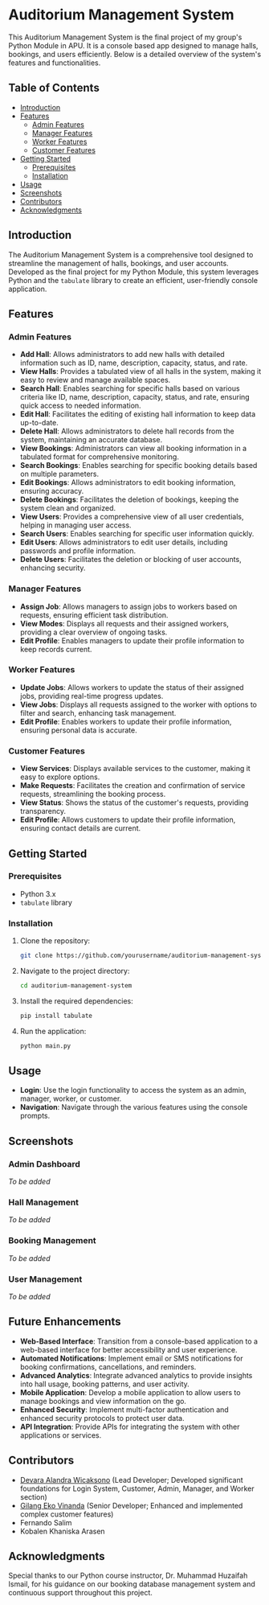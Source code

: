 # Auditorium Management System

This Auditorium Management System is the final project of my group's Python Module in APU. It is a console based app designed to manage halls, bookings, and users efficiently. Below is a detailed overview of the system's features and functionalities.

## Table of Contents

- [Introduction](#introduction)
- [Features](#features)
  - [Admin Features](#admin-features)
  - [Manager Features](#manager-features)
  - [Worker Features](#worker-features)
  - [Customer Features](#customer-features)
- [Getting Started](#getting-started)
  - [Prerequisites](#prerequisites)
  - [Installation](#installation)
- [Usage](#usage)
- [Screenshots](#screenshots)
- [Contributors](#contributors)
- [Acknowledgments](#acknowledgments)

## Introduction

The Auditorium Management System is a comprehensive tool designed to streamline the management of halls, bookings, and user accounts. Developed as the final project for my Python Module, this system leverages Python and the `tabulate` library to create an efficient, user-friendly console application.

## Features

### Admin Features

- **Add Hall**: Allows administrators to add new halls with detailed information such as ID, name, description, capacity, status, and rate.
- **View Halls**: Provides a tabulated view of all halls in the system, making it easy to review and manage available spaces.
- **Search Hall**: Enables searching for specific halls based on various criteria like ID, name, description, capacity, status, and rate, ensuring quick access to needed information.
- **Edit Hall**: Facilitates the editing of existing hall information to keep data up-to-date.
- **Delete Hall**: Allows administrators to delete hall records from the system, maintaining an accurate database.
- **View Bookings**: Administrators can view all booking information in a tabulated format for comprehensive monitoring.
- **Search Bookings**: Enables searching for specific booking details based on multiple parameters.
- **Edit Bookings**: Allows administrators to edit booking information, ensuring accuracy.
- **Delete Bookings**: Facilitates the deletion of bookings, keeping the system clean and organized.
- **View Users**: Provides a comprehensive view of all user credentials, helping in managing user access.
- **Search Users**: Enables searching for specific user information quickly.
- **Edit Users**: Allows administrators to edit user details, including passwords and profile information.
- **Delete Users**: Facilitates the deletion or blocking of user accounts, enhancing security.

### Manager Features

- **Assign Job**: Allows managers to assign jobs to workers based on requests, ensuring efficient task distribution.
- **View Modes**: Displays all requests and their assigned workers, providing a clear overview of ongoing tasks.
- **Edit Profile**: Enables managers to update their profile information to keep records current.

### Worker Features

- **Update Jobs**: Allows workers to update the status of their assigned jobs, providing real-time progress updates.
- **View Jobs**: Displays all requests assigned to the worker with options to filter and search, enhancing task management.
- **Edit Profile**: Enables workers to update their profile information, ensuring personal data is accurate.

### Customer Features

- **View Services**: Displays available services to the customer, making it easy to explore options.
- **Make Requests**: Facilitates the creation and confirmation of service requests, streamlining the booking process.
- **View Status**: Shows the status of the customer's requests, providing transparency.
- **Edit Profile**: Allows customers to update their profile information, ensuring contact details are current.

## Getting Started

### Prerequisites

- Python 3.x
- `tabulate` library

### Installation

1. Clone the repository:

   ```sh
   git clone https://github.com/yourusername/auditorium-management-system.git
   ```

2. Navigate to the project directory:

   ```sh
   cd auditorium-management-system
   ```

3. Install the required dependencies:

   ```sh
   pip install tabulate
   ```

4. Run the application:

   ```sh
   python main.py
   ```

## Usage

- **Login**: Use the login functionality to access the system as an admin, manager, worker, or customer.
- **Navigation**: Navigate through the various features using the console prompts.

## Screenshots

### Admin Dashboard
*To be added*

### Hall Management
*To be added*

### Booking Management
*To be added*

### User Management
*To be added*

## Future Enhancements

- **Web-Based Interface**: Transition from a console-based application to a web-based interface for better accessibility and user experience.
- **Automated Notifications**: Implement email or SMS notifications for booking confirmations, cancellations, and reminders.
- **Advanced Analytics**: Integrate advanced analytics to provide insights into hall usage, booking patterns, and user activity.
- **Mobile Application**: Develop a mobile application to allow users to manage bookings and view information on the go.
- **Enhanced Security**: Implement multi-factor authentication and enhanced security protocols to protect user data.
- **API Integration**: Provide APIs for integrating the system with other applications or services.

## Contributors

- [Devara Alandra Wicaksono](https://github.com/devaraalandra) (Lead Developer; Developed significant foundations for Login System, Customer, Admin, Manager, and Worker section)
- [Gilang Eko Vinanda](https://github.com/Gjlang) (Senior Developer; Enhanced and implemented complex customer features)
- Fernando Salim
- Kobalen Khaniska Arasen

## Acknowledgments

Special thanks to our Python course instructor, Dr. Muhammad Huzaifah Ismail, for his guidance on our booking database management system and continuous support throughout this project.
